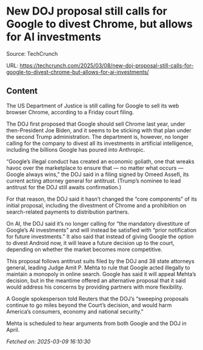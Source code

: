 # New DOJ proposal still calls for Google to divest Chrome, but allows for AI investments

Source: TechCrunch

URL: https://techcrunch.com/2025/03/08/new-doj-proposal-still-calls-for-google-to-divest-chrome-but-allows-for-ai-investments/

## Content

The US Department of Justice is still calling for Google to sell its web browser Chrome, according to a Friday court filing.

The DOJ first proposed that Google should sell Chrome last year, under then-President Joe Biden, and it seems to be sticking with that plan under the second Trump administration. The department is, however, no longer calling for the company to divest all its investments in artificial intelligence, including the billions Google has poured into Anthropic.

“Google’s illegal conduct has created an economic goliath, one that wreaks havoc over the marketplace to ensure that — no matter what occurs — Google always wins,” the DOJ said in a filing signed by Omeed Assefi, its current acting attorney general for antitrust. (Trump’s nominee to lead antitrust for the DOJ still awaits confirmation.)

For that reason, the DOJ said it hasn’t changed the “core components” of its initial proposal, including the divestment of Chrome and a prohibition on search-related payments to distribution partners.

On AI, the DOJ said it’s no longer calling for “the mandatory divestiture of Google’s AI investments” and will instead be satisfied with “prior notification for future investments.” It also said that instead of giving Google the option to divest Android now, it will leave a future decision up to the court, depending on whether the market becomes more competitive.

This proposal follows antitrust suits filed by the DOJ and 38 state attorneys general, leading Judge Amit P. Mehta to rule that Google acted illegally to maintain a monopoly in online search. Google has said it will appeal Mehta’s decision, but in the meantime offered an alternative proposal that it said would address his concerns by providing partners with more flexibility.

A Google spokesperson told Reuters that the DOJ’s “sweeping proposals continue to go miles beyond the Court’s decision, and would harm America’s consumers, economy and national security.”

Mehta is scheduled to hear arguments from both Google and the DOJ in April.

_Fetched on: 2025-03-09 16:10:30_